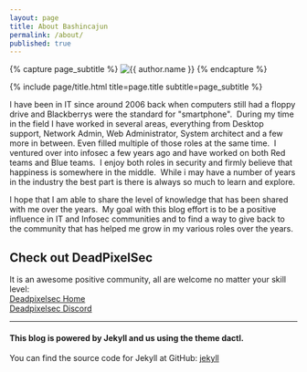 ```yaml
---
layout: page
title: About Bashincajun
permalink: /about/
published: true
---
```


<div class="page" markdown="1">

{% capture page_subtitle %}
<img
    class="me"
    alt="{{ author.name }}"
    src="{{ site.author.photo | relative_url }}"
    srcset="{{ site.author.photo2x | relative_url }} 2x"
/>
{% endcapture %}

{% include page/title.html title=page.title subtitle=page_subtitle %}

I have been in IT since around 2006 back when computers still had a floppy drive and Blackberrys were the standard for "smartphone".  During my time in the field I have worked in several areas, everything from Desktop support, Network Admin, Web Administrator, System architect and a few more in between. Even filled multiple of those roles at the same time.  I ventured over into infosec a few years ago and have worked on both Red teams and Blue teams.  I enjoy both roles in security and firmly believe that happiness is somewhere in the middle.  While i may have a number of years in the industry the best part is there is always so much to learn and explore.

I hope that I am able to share the level of knowledge that has been shared with me over the years.  My goal with this blog effort is to be a positive influence in IT and Infosec communities and to find a way to give back to the community that has helped me grow in my various roles over the years.

## Check out DeadPixelSec
It is an awesome positive community, all are welcome no matter your skill level:  
[Deadpixelsec Home](https://deadpixelsec.com/)  
[Deadpixelsec Discord](https://discord.com/invite/EJJRjZD/)

***
  
#### This blog is powered by Jekyll and us using the theme dactl.

You can find the source code for Jekyll at GitHub:
[jekyll](https://github.com/jekyll/jekyll)

</div>
